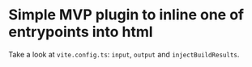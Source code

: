 # Simple MVP plugin to inline one of entrypoints into html

Take a look at `vite.config.ts`: `input`, `output` and `injectBuildResults`.
